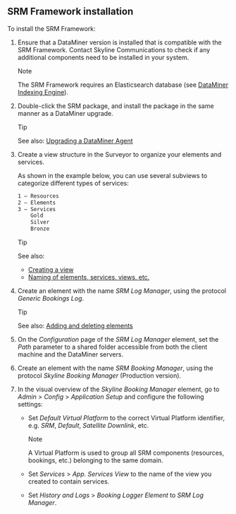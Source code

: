 ## SRM Framework installation

To install the SRM Framework:

1. Ensure that a DataMiner version is installed that is compatible with the SRM Framework. Contact Skyline Communications to check if any additional components need to be installed in your system.

    > [!NOTE]
    > The SRM Framework requires an Elasticsearch database (see [DataMiner Indexing Engine](../../part_3/databases/DataMiner_Indexing_Engine.md)).

2. Double-click the SRM package, and install the package in the same manner as a DataMiner upgrade.

    > [!TIP]
    > See also:
    > [Upgrading a DataMiner Agent](../../part_3/DataminerAgents/Upgrading_a_DataMiner_Agent.md)

3. Create a view structure in the Surveyor to organize your elements and services.

    As shown in the example below, you can use several subviews to categorize different types of services:

    ```txt
    1 – Resources
    2 – Elements
    3 – Services
        Gold
        Silver
        Bronze
    ```

    > [!TIP]
    > See also:
    > - [Creating a view](../../part_2/views/Managing_views.md#creating-a-view)
    > - [Naming of elements, services, views, etc.](../../part_7/NamingConventions/NamingConventions.md#naming-of-elements-services-views-etc)

4. Create an element with the name *SRM Log Manager*, using the protocol *Generic Bookings Log*.

    > [!TIP]
    > See also:
    > [Adding and deleting elements](../../part_2/elements/Adding_and_deleting_elements.md)

5. On the *Configuration* page of the *SRM Log Manager* element, set the *Path* parameter to a shared folder accessible from both the client machine and the DataMiner servers.

6. Create an element with the name *SRM Booking Manager*, using the protocol *Skyline Booking Manager* (Production version).

7. In the visual overview of the *Skyline Booking Manager* element, go to *Admin* > *Config* > *Application Setup* and configure the following settings:

    - Set *Default Virtual Platform* to the correct Virtual Platform identifier, e.g. *SRM*, *Default*, *Satellite Downlink*, etc.

        > [!NOTE]
        > A Virtual Platform is used to group all SRM components (resources, bookings, etc.) belonging to the same domain.

    - Set *Services* > *App. Services View* to the name of the view you created to contain services.

    - Set *History and Logs* > *Booking Logger Element* to *SRM Log Manager*.

